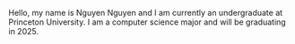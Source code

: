Hello, my name is Nguyen Nguyen and I am currently an undergraduate at Princeton University.
I am a computer science major and will be graduating in 2025. 

<!---
nnguyenn/nnguyenn is a ✨ special ✨ repository because its `README.md` (this file) appears on your GitHub profile.
You can click the Preview link to take a look at your changes.
--->
